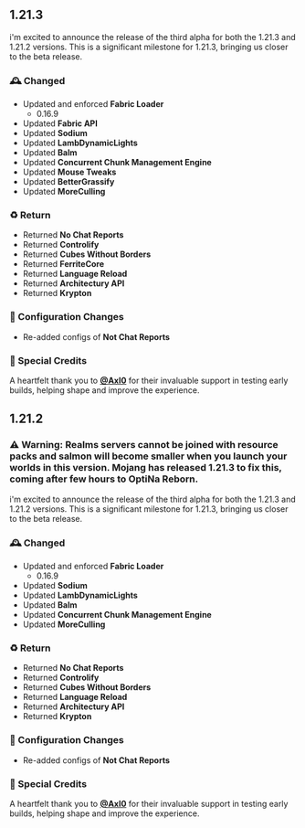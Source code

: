 ## 1.21.3
i'm excited to announce the release of the third alpha for both the 1.21.3 and 1.21.2 versions. This is a significant milestone for 1.21.3, bringing us closer to the beta release.

### 🕰️ Changed
- Updated and enforced **Fabric Loader**
  - 0.16.9
- Updated **Fabric API**
- Updated **Sodium**
- Updated **LambDynamicLights**
- Updated **Balm**
- Updated **Concurrent Chunk Management Engine**
- Updated **Mouse Tweaks**
- Updated **BetterGrassify**
- Updated **MoreCulling**

### ♻️ Return
- Returned **No Chat Reports**
- Returned **Controlify**
- Returned **Cubes Without Borders**
- Returned **FerriteCore**
- Returned **Language Reload**
- Returned **Architectury API**
- Returned **Krypton**


### 📂 Configuration Changes
- Re-added configs of **Not Chat Reports**

### 🌸 Special Credits
A heartfelt thank you to **[@AxI0](https://modrinth.com/user/Axl0)** for their invaluable support in testing early builds, helping shape and improve the experience.


## 1.21.2
### ⚠️ Warning: Realms servers cannot be joined with resource packs and salmon will become smaller when you launch your worlds in this version. Mojang has released 1.21.3 to fix this, coming after few hours to OptiNa Reborn.
i'm excited to announce the release of the third alpha for both the 1.21.3 and 1.21.2 versions. This is a significant milestone for 1.21.3, bringing us closer to the beta release.

### 🕰️ Changed
- Updated and enforced **Fabric Loader**
  - 0.16.9
- Updated **Sodium**
- Updated **LambDynamicLights**
- Updated **Balm**
- Updated **Concurrent Chunk Management Engine**
- Updated **MoreCulling**
  
### ♻️ Return
- Returned **No Chat Reports**
- Returned **Controlify**
- Returned **Cubes Without Borders**
- Returned **Language Reload**
- Returned **Architectury API**
- Returned **Krypton**

### 📂 Configuration Changes
- Re-added configs of **Not Chat Reports**

### 🌸 Special Credits
A heartfelt thank you to **[@AxI0](https://modrinth.com/user/Axl0)** for their invaluable support in testing early builds, helping shape and improve the experience.
